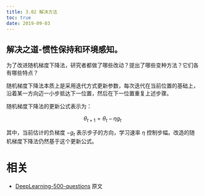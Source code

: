 ```yaml
---
title: 3.02 解决方法
toc: true
date: 2019-09-03
---
```


## 解决之道-惯性保持和环境感知。

为了改进随机梯度下降法，研究者都做了哪些改动？提出了哪些变种方法？它们各有哪些特点？


随机梯度下降法本质上是采用迭代方式更新参数，每次迭代在当前位置的基础上，沿着某一方向迈一小步抵达下一位置，然后在下一位置重复上述步骤。

随机梯度下降法的更新公式表示为：

$$
\theta_{t+1}=\theta_{t}-\eta g_{t}\tag{7.48}
$$


其中，当前估计的负梯度 $−g_t$ 表示步子的方向，学习速率 $\eta$ 控制步幅。改造的随机梯度下降法仍然基于这个更新公式。






# 相关

- [DeepLearning-500-questions](https://github.com/scutan90/DeepLearning-500-questions) 原文
